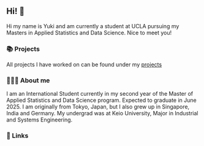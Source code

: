 ## Hi! 👋

<!--
**yukiurt/yukiurt** is a ✨ _special_ ✨ repository because its `README.md` (this file) appears on your GitHub profile.

Here are some ideas to get you started:

- 🔭 I’m currently working on ...
- 🌱 I’m currently learning ...
- 👯 I’m looking to collaborate on ...
- 🤔 I’m looking for help with ...
- 💬 Ask me about ...
- 📫 How to reach me: ...
- 😄 Pronouns: ...
- ⚡ Fun fact: ...
-->

Hi my name is Yuki and am currently a student at UCLA pursuing my Masters in Applied Statistics and Data Science. Nice to meet you!

### 📚 Projects
All projects I have worked on can be found under my [projects]()

### 🏃🏻‍♂️ About me
I am an International Student currently in my second year of the Master of Applied Statistics and Data Science program. Expected to graduate in June 2025.
I am originally from Tokyo, Japan, but I also grew up in Singapore, India and Germany. My undergrad was at Keio University, Major in Industrial and Systems Engineering.

### 🔗 Links
